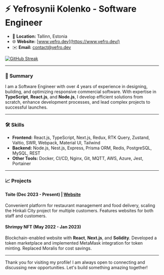 # ⚡️ Yefrosynii Kolenko - Software Engineer
- 📍 **Location:** Tallinn, Estonia
- 🌐 **Website:** [www.yefro.dev](https://www.yefro.dev/)
- ✉️ **Email:** contact@yefro.dev
  
[![GitHub Streak](https://streak-stats.demolab.com?user=efroostrf&date_format=M%20j%5B%2C%20Y%5D)](https://git.io/streak-stats) 

---

### 📝 Summary
I am a Software Engineer with over 4 years of experience in designing, building, and optimizing responsive commercial software. With expertise in **TypeScript**, **React.js**, and **Node.js**, I develop efficient solutions from scratch, enhance development processes, and lead complex projects to successful launches.

---

### 🛠️ Skills

- **Frontend:** React.js, TypeScript, Next.js, Redux, RTK Query, Zustand, Valtio, SWR, Webpack, Material UI, Tailwind
- **Backend:** Node.js, Nest.js, Express, Prisma ORM, Redis, PostgreSQL, MySQL, REST
- **Other Tools:** Docker, CI/CD, Nginx, Git, MQTT, AWS, Azure, Jest, Portainer

---

### 📈 Projects

#### **Toite** (Dec 2023 - Present) | [Website](https://www.toite.ee)
Convenient platform for restaurant management and food delivery, scaling the Hinkali City project for multiple customers. Features websites for both staff and customers.

#### **Shrimpy NFT** (May 2022 - Jan 2023)
Blockchain-enabled website with **React**, **Next.js**, and **Solidity**. Developed a token marketplace and implemented MetaMask integration for token minting. Replaced Moralis for cost savings.

---

Thank you for visiting my profile! I am always open to connecting and discussing new opportunities. Let's build something amazing together!
